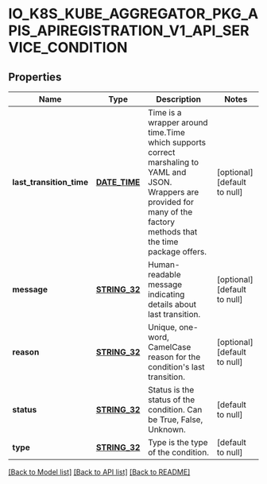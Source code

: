 # IO_K8S_KUBE_AGGREGATOR_PKG_APIS_APIREGISTRATION_V1_API_SERVICE_CONDITION

## Properties
Name | Type | Description | Notes
------------ | ------------- | ------------- | -------------
**last_transition_time** | [**DATE_TIME**](DATE_TIME.md) | Time is a wrapper around time.Time which supports correct marshaling to YAML and JSON.  Wrappers are provided for many of the factory methods that the time package offers. | [optional] [default to null]
**message** | [**STRING_32**](STRING_32.md) | Human-readable message indicating details about last transition. | [optional] [default to null]
**reason** | [**STRING_32**](STRING_32.md) | Unique, one-word, CamelCase reason for the condition&#39;s last transition. | [optional] [default to null]
**status** | [**STRING_32**](STRING_32.md) | Status is the status of the condition. Can be True, False, Unknown. | [default to null]
**type** | [**STRING_32**](STRING_32.md) | Type is the type of the condition. | [default to null]

[[Back to Model list]](../README.md#documentation-for-models) [[Back to API list]](../README.md#documentation-for-api-endpoints) [[Back to README]](../README.md)


